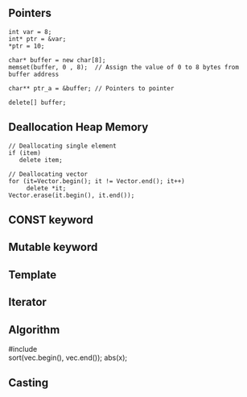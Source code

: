 ## Pointers
```
int var = 8;
int* ptr = &var;  
*ptr = 10; 

char* buffer = new char[8];
memset(buffer, 0 , 8);  // Assign the value of 0 to 8 bytes from buffer address

char** ptr_a = &buffer; // Pointers to pointer

delete[] buffer;
```

## Deallocation Heap Memory
```
// Deallocating single element
if (item)
   delete item;
   
// Deallocating vector
for (it=Vector.begin(); it != Vector.end(); it++)
     delete *it;
Vector.erase(it.begin(), it.end());
```


## CONST keyword

## Mutable keyword

## Template

## Iterator

## Algorithm
#include <algorithm>   
sort(vec.begin(), vec.end());
abs(x);
   
## Casting
